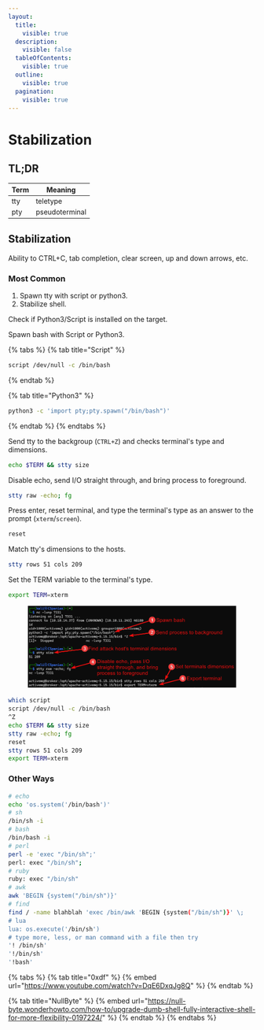 ```yaml
---
layout:
  title:
    visible: true
  description:
    visible: false
  tableOfContents:
    visible: true
  outline:
    visible: true
  pagination:
    visible: true
---
```


# Stabilization

## TL;DR

| Term | Meaning        |
| ---- | -------------- |
| tty  | teletype       |
| pty  | pseudoterminal |

## Stabilization

Ability to CTRL+C, tab completion, clear screen, up and down arrows, etc.

### Most Common

1. Spawn tty with script or python3.
2. Stabilize shell.

Check if Python3/Script is installed on the target.

Spawn bash with Script or Python3.

{% tabs %}
{% tab title="Script" %}
```bash
script /dev/null -c /bin/bash
```
{% endtab %}

{% tab title="Python3" %}
```bash
python3 -c 'import pty;pty.spawn("/bin/bash")'
```
{% endtab %}
{% endtabs %}

Send tty to the backgroup (`CTRL+Z`) and checks terminal's type and dimensions.

```bash
echo $TERM && stty size
```

Disable echo, send I/O straight through, and bring process to foreground.

```bash
stty raw -echo; fg
```

Press enter, reset terminal, and type the terminal's type as an answer to the prompt (`xterm`/`screen`).

```bash
reset
```

Match tty's dimensions to the hosts.

```bash
stty rows 51 cols 209
```

Set the TERM variable to the terminal's type.

```bash
export TERM=xterm
```

<figure><img src="../../../.gitbook/assets/shell_stab_py.png" alt=""><figcaption></figcaption></figure>

```bash
which script
script /dev/null -c /bin/bash
^Z
echo $TERM && stty size
stty raw -echo; fg
reset
stty rows 51 cols 209
export TERM=xterm
```

### Other Ways

```bash
# echo
echo 'os.system('/bin/bash')'
# sh
/bin/sh -i
# bash
/bin/bash -i
# perl
perl -e 'exec "/bin/sh";'
perl: exec "/bin/sh";
# ruby
ruby: exec "/bin/sh"
# awk
awk 'BEGIN {system("/bin/sh")}'
# find
find / -name blahblah 'exec /bin/awk 'BEGIN {system("/bin/sh")}' \;
# lua
lua: os.execute('/bin/sh')
# type more, less, or man command with a file then try
'! /bin/sh'
'!/bin/sh'
'!bash'
```

{% tabs %}
{% tab title="0xdf" %}
{% embed url="https://www.youtube.com/watch?v=DqE6DxqJg8Q" %}
{% endtab %}

{% tab title="NullByte" %}
{% embed url="https://null-byte.wonderhowto.com/how-to/upgrade-dumb-shell-fully-interactive-shell-for-more-flexibility-0197224/" %}
{% endtab %}
{% endtabs %}
